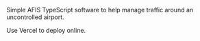 Simple AFIS TypeScript software to help manage traffic around an uncontrolled airport.

Use Vercel to deploy online.
